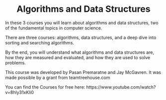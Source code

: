 <p align="center">
<h1 align="center">Algorithms and Data Structures</h1>
</p>

<p align="center">
    <p align="center">

In these 3 courses you will learn about algorithms and data structures, two of the fundamental topics in computer science. 

There are three courses: algorithms, data structures, and a deep dive into sorting and searching algorithms.

By the end, you will understand what algorithms and data structures are, how they are measured and evaluated, and how they are used to solve problems.

This course was developed by Pasan Premaratne and Jay McGavren. It was made possible by a grant from teamtreehouse.com</p>

<p>You can find the Courses for free here: https://www.youtube.com/watch?v=8hly31xKli0</p>
<!--     <p align="center"> Only for educational purposes.</p> -->
<!--     <p align="center">
      <a href="https://instaframe.vercel.app/">Live Demo</a>
      ·
      <a href="https://github.com/MohamedHakem/InstaFrame/issues/new/choose">Request Feature</a>
      .
      <a href="https://github.com/MohamedHakem/InstaFrame/issues/new/choose">Report Bug</a>
    </p> -->
<!--     <p align="center">Tools used:</p>
    <p align="center">
      <a href="https://reactjs.org/">React.js</a>
      ·
      <a href="https://nextjs.org/">Next.js</a>
      .
      <a href="https://nextjs.org/">SSR</a>
      .
      <a href="https://github.com/anuraghazra/github-readme-stats/issues/new/choose">Next-auth</a>
      .
      <a href="https://firebase.com/">Firebase</a>
      .
      <a href="https://recoiljs.org/">Recoil</a>
      .
      <a href="https://github.com/marak/Faker.js/">Faker</a>
      .
      <a href="https://github.com/anuraghazra/github-readme-stats/issues/new/choose">Tailwind</a>
      .
      <a href="https://github.com/anuraghazra/github-readme-stats/issues/new/choose">HeadlessUI</a>
      .
      <a href="https://github.com/anuraghazra/github-readme-stats/issues/new/choose">HeroIcons</a>
      .
      <a href="https://github.com/anuraghazra/github-readme-stats/issues/new/choose">React Moment</a>
      .
      <a href="https://vercel.com/">Vercel</a>
    </p> -->
<br/>



<!-- 
## Demo 

<a href="https://instaframe.vercel.app/">Live Demo: sign in and use right now!</a>


## Mobile first, fully responsive Design: 


https://user-images.githubusercontent.com/29775958/146556722-52b53acb-5399-4abd-a9fe-435b035c88ca.mp4
 -->



<!-- 
# Features

- Authintication (sign in with google)
- Publish new posts with images and text.
- Comment on posts.
- Like posts.
- Everything is stored on Firebase Store.
- Session stored in browser so you signin just one time and it'll be saved.

## How to use
Go to https://instaframe.vercel.app and sign in with a google account. <br/>
You can post, like, comment as you like it's a free account. Enjoy!

## Use on your local machine
- Fork this repo
- Clone your forked repo to your machine
- Execute the 2 following commands to run locally:
```bash
npm install
npm run dev
```
- Open your browser on localhost:3000 
-->
